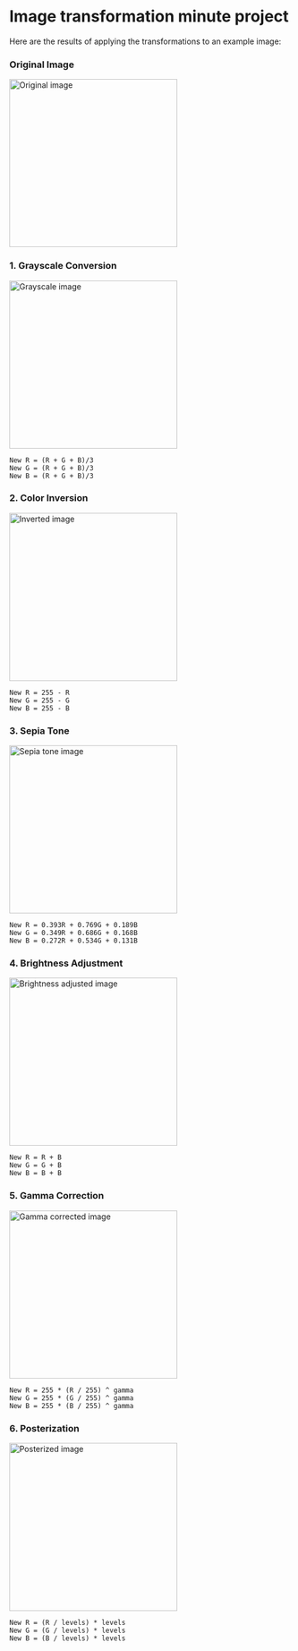 # Image transformation minute project
Here are the results of applying the transformations to an example image:

### Original Image
<img src="./assets/cat.jpg" alt="Original image" width="300" />

### 1. Grayscale Conversion
<img src="./assets/converted/grey_scale-cat.jpg" alt="Grayscale image" width="300"/>

    New R = (R + G + B)/3
    New G = (R + G + B)/3
    New B = (R + G + B)/3

### 2. Color Inversion
<img src="./assets/converted/inversion-cat.jpg" alt="Inverted image" width="300" />

    New R = 255 - R
    New G = 255 - G
    New B = 255 - B

### 3. Sepia Tone
<img src="./assets/converted/sepia_tone-cat.jpg" alt="Sepia tone image" width="300" />

    New R = 0.393R + 0.769G + 0.189B
    New G = 0.349R + 0.686G + 0.168B
    New B = 0.272R + 0.534G + 0.131B

### 4. Brightness Adjustment
<img src="./assets/converted/brightness_adjustment-cat.jpg" alt="Brightness adjusted image" width="300" />

    New R = R + B
    New G = G + B
    New B = B + B

### 5. Gamma Correction
<img src="./assets/converted/gamma_correction-cat.jpg" alt="Gamma corrected image" width="300" />

    New R = 255 * (R / 255) ^ gamma
    New G = 255 * (G / 255) ^ gamma
    New B = 255 * (B / 255) ^ gamma

### 6. Posterization
<img src="./assets/converted/posterization-cat.jpg" alt="Posterized image" width="300" />

    New R = (R / levels) * levels
    New G = (G / levels) * levels
    New B = (B / levels) * levels